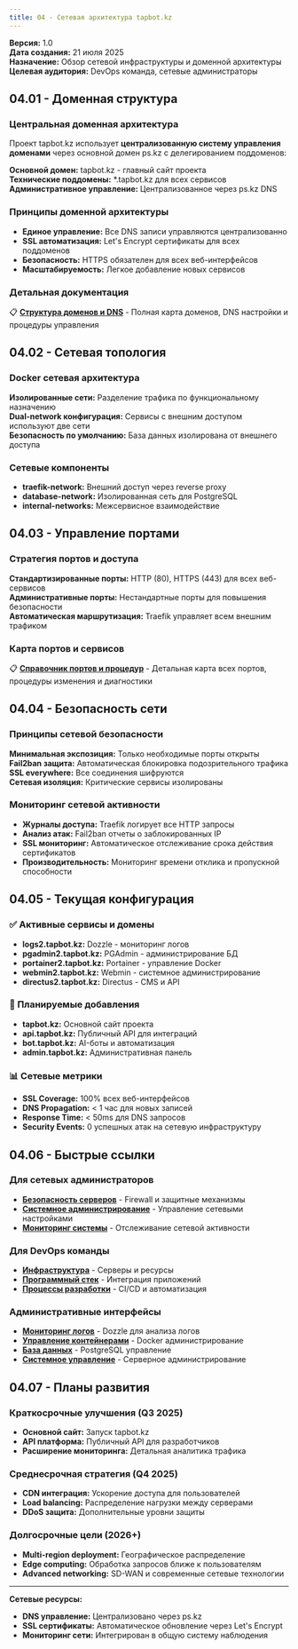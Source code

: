 ```yaml
---
title: 04 - Сетевая архитектура tapbot.kz
---
```


**Версия:** 1.0  
**Дата создания:** 21 июля 2025  
**Назначение:** Обзор сетевой инфраструктуры и доменной архитектуры  
**Целевая аудитория:** DevOps команда, сетевые администраторы

## 04.01 - Доменная структура

### Центральная доменная архитектура
Проект tapbot.kz использует **централизованную систему управления доменами** через основной домен ps.kz с делегированием поддоменов:

**Основной домен:** tapbot.kz - главный сайт проекта  
**Технические поддомены:** *.tapbot.kz для всех сервисов  
**Административное управление:** Централизованное через ps.kz DNS

### Принципы доменной архитектуры
- **Единое управление:** Все DNS записи управляются централизованно
- **SSL автоматизация:** Let's Encrypt сертификаты для всех поддоменов
- **Безопасность:** HTTPS обязателен для всех веб-интерфейсов
- **Масштабируемость:** Легкое добавление новых сервисов

### Детальная документация
📋 **[Структура доменов и DNS](./04-01-domains/)** - Полная карта доменов, DNS настройки и процедуры управления

## 04.02 - Сетевая топология

### Docker сетевая архитектура
**Изолированные сети:** Разделение трафика по функциональному назначению  
**Dual-network конфигурация:** Сервисы с внешним доступом используют две сети  
**Безопасность по умолчанию:** База данных изолирована от внешнего доступа

### Сетевые компоненты
- **traefik-network:** Внешний доступ через reverse proxy
- **database-network:** Изолированная сеть для PostgreSQL
- **internal-networks:** Межсервисное взаимодействие

## 04.03 - Управление портами

### Стратегия портов и доступа
**Стандартизированные порты:** HTTP (80), HTTPS (443) для всех веб-сервисов  
**Административные порты:** Нестандартные порты для повышения безопасности  
**Автоматическая маршрутизация:** Traefik управляет всем внешним трафиком

### Карта портов и сервисов
📋 **[Справочник портов и процедур](./04-03-port-management/)** - Детальная карта всех портов, процедуры изменения и диагностики

## 04.04 - Безопасность сети

### Принципы сетевой безопасности
**Минимальная экспозиция:** Только необходимые порты открыты  
**Fail2ban защита:** Автоматическая блокировка подозрительного трафика  
**SSL everywhere:** Все соединения шифруются  
**Сетевая изоляция:** Критические сервисы изолированы

### Мониторинг сетевой активности
- **Журналы доступа:** Traefik логирует все HTTP запросы
- **Анализ атак:** Fail2ban отчеты о заблокированных IP
- **SSL мониторинг:** Автоматическое отслеживание срока действия сертификатов
- **Производительность:** Мониторинг времени отклика и пропускной способности

## 04.05 - Текущая конфигурация

### ✅ Активные сервисы и домены
- **logs2.tapbot.kz:** Dozzle - мониторинг логов
- **pgadmin2.tapbot.kz:** PGAdmin - администрирование БД  
- **portainer2.tapbot.kz:** Portainer - управление Docker
- **webmin2.tapbot.kz:** Webmin - системное администрирование
- **directus2.tapbot.kz:** Directus - CMS и API

### 🔄 Планируемые добавления
- **tapbot.kz:** Основной сайт проекта
- **api.tapbot.kz:** Публичный API для интеграций
- **bot.tapbot.kz:** AI-боты и автоматизация
- **admin.tapbot.kz:** Административная панель

### 📊 Сетевые метрики
- **SSL Coverage:** 100% всех веб-интерфейсов
- **DNS Propagation:** < 1 час для новых записей
- **Response Time:** < 50ms для DNS запросов
- **Security Events:** 0 успешных атак на сетевую инфраструктуру

## 04.06 - Быстрые ссылки

### Для сетевых администраторов
- **[Безопасность серверов](../05-security/05-02-server-security/)** - Firewall и защитные механизмы
- **[Системное администрирование](../06-operations/06-05-system-administration/)** - Управление сетевыми настройками
- **[Мониторинг системы](../06-operations/06-03-monitoring/)** - Отслеживание сетевой активности

### Для DevOps команды
- **[Инфраструктура](../02-infrastructure/)** - Серверы и ресурсы
- **[Программный стек](../03-software-stack/)** - Интеграция приложений
- **[Процессы разработки](../07-development/)** - CI/CD и автоматизация

### Административные интерфейсы
- **[Мониторинг логов](https://logs2.tapbot.kz)** - Dozzle для анализа логов
- **[Управление контейнерами](https://portainer2.tapbot.kz)** - Docker администрирование
- **[База данных](https://pgadmin2.tapbot.kz)** - PostgreSQL управление
- **[Системное управление](https://webmin2.tapbot.kz)** - Серверное администрирование

## 04.07 - Планы развития

### Краткосрочные улучшения (Q3 2025)
- **Основной сайт:** Запуск tapbot.kz
- **API платформа:** Публичный API для разработчиков
- **Расширение мониторинга:** Детальная аналитика трафика

### Среднесрочная стратегия (Q4 2025)
- **CDN интеграция:** Ускорение доступа для пользователей
- **Load balancing:** Распределение нагрузки между серверами
- **DDoS защита:** Дополнительные уровни защиты

### Долгосрочные цели (2026+)
- **Multi-region deployment:** Географическое распределение
- **Edge computing:** Обработка запросов ближе к пользователям
- **Advanced networking:** SD-WAN и современные сетевые технологии

---

**Сетевые ресурсы:**
- **DNS управление:** Централизовано через ps.kz
- **SSL сертификаты:** Автоматическое обновление через Let's Encrypt
- **Мониторинг сети:** Интегрирован в общую систему наблюдения